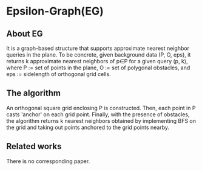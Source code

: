 # Epsilon-Graph(EG)

## About EG
It is a graph-based structure that supports approximate nearest neighbor queries in the plane.
To be concrete, given background data (P, O, eps), it returns k approximate nearest neighbors of p∈P for a given query (p, k), where
  P := set of points in the plane,
  O := set of polygonal obstacles, and
  eps := sidelength of orthogonal grid cells.
  
## The algorithm 
An orthogonal square grid enclosing P is constructed.
Then, each point in P casts 'anchor' on each grid point.
Finally, with the presence of obstacles, the algorithm returns k nearest neighbors obtained by implementing BFS on the grid and
taking out points anchored to the grid points nearby.

## Related works
There is no corresponding paper.
